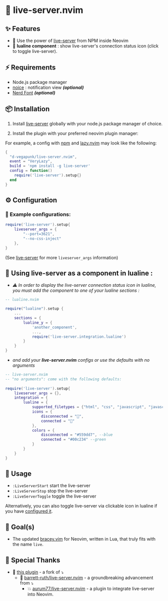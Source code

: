 # 📡 live-server.nvim

## ✨ Features
- 📡 Use the power of [live-server](https://www.npmjs.com/package/live-server) from NPM inside Neovim
- 🚥 **lualine component** : show live-server's connection status icon (click to toggle live-server).

## ⚡️ Requirements

- Node.js package manager
- [noice](https://github.com/folke/noice.nvim) : notification view _**(optional)**_
- [Nerd Font](https://www.nerdfonts.com/) **_(optional)_**

## 📦 Installation
1. Install [live-server](https://www.npmjs.com/package/live-server) globally with your node.js package manager of choice.

2. Install the plugin with your preferred neovim plugin manager:

For example, a config with [npm](https://www.npmjs.com/) and [lazy.nvim](https://github.com/folke/lazy.nvim) may look like the following:
```lua
{
  "d-vegapunk/live-server.nvim",
  event = "VeryLazy",
  build = 'npm install -g live-server'
  config = function()
    require('live-server').setup{}
  end
}
```

## ⚙️ Configuration

### 🎨 Example configurations: 
```lua
require('live-server').setup{
    liveserver_args = {
        "--port=3621",
        "--no-css-inject"
    },
}
```
(See [live-server](https://github.com/tapio/live-server#usage-from-command-line) for more `liveserver_args` information)

## 🚥 Using live-server as a component in lualine :
- *⚠️ In order to display the live-server connection status icon in lualine, you must add the component to one of your lualine sections :*
```lua
-- lualine.nvim

require("lualine").setup {
    ...
    sections = {
        lualine_y = {
            'another_component',
            ...,
            require('live-server.integration.lualine')
        }
    }
}
```
- *and add your **live-server.nvim** configs or use the defaults with no arguments*
```lua
-- live-server.nvim
-- "no arguments": come with the following defaults:
 
require('live-server').setup{
    liveserver_args = {},
    integration = {
        lualine = {
            supported_filetypes = {"html", "css", "javascript", "javascriptreact"},
            icons = {
                disconnected = "󰄙",
                connected = "󰄙"
            },
            colors = {
                disconnected = "#559dd7", --blue
                connected = "#00c234" --green
            }
        }
    }
}
```

## 🚀 Usage

- `:LiveServerStart` start the live-server
- `:LiveServerStop` stop the live-server
- `:LiveServerToggle` toggle the live-server

Alternatively, you can also toggle live-server via clickable icon in lualine if you have [configured it](#-example-of-using-live-server-as-a-custom-component-in-lualine-).

## 🎯 Goal(s)
- The updated [bracey.vim](https://github.com/turbio/bracey.vim) for Neovim, written in Lua, that truly fits with the name `live`.

## 📌 Special Thanks
- 🤟 [this plugin](https://github.com/d-vegapunk/live-server.nvim) - a fork of ⤵️
    -  💯 [barrett-ruth/live-server.nvim](https://github.com/barrett-ruth/live-server.nvim) - a groundbreaking advancement from ⤵️
        - 💥 [aurum77/live-server.nvim](https://github.com/aurum77/live-server.nvim) - a plugin to integrate live-server into Neovim.